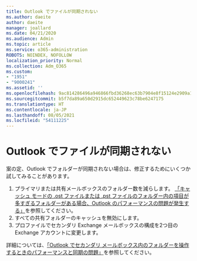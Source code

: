 ```yaml
---
title: Outlook でファイルが同期されない
ms.author: daeite
author: daeite
manager: joallard
ms.date: 04/21/2020
ms.audience: Admin
ms.topic: article
ms.service: o365-administration
ROBOTS: NOINDEX, NOFOLLOW
localization_priority: Normal
ms.collection: Adm_O365
ms.custom:
- "1951"
- "9000241"
ms.assetid: ''
ms.openlocfilehash: 9ac814286496a946866fbd36268ec63b7904e8f15124e2909a134805fc615a7a
ms.sourcegitcommit: b5f7da89a650d2915dc652449623c78be6247175
ms.translationtype: HT
ms.contentlocale: ja-JP
ms.lasthandoff: 08/05/2021
ms.locfileid: "54111225"
---
```

# <a name="outlook-not-synching-folders"></a>Outlook でファイルが同期されない

案の定、Outlook でフォルダーが同期されない場合は、修正するためにいくつか試してみることがあります。

1. プライマリまたは共有メールボックスのフォルダー数を減らします。 [「キャッシュ モードの .ost ファイルまたは .pst ファイルのフォルダー内の項目が多すぎるフォルダーがある場合、Outlook のパフォーマンスの問題が発生する」](https://support.microsoft.com/help/2768656)を参照してください。
2. すべての共有フォルダーのキャッシュを無効にします。
3. プロファイルでセカンダリ Exchange メールボックスの構成を2つ目の Exchange アカウントに変更します。

詳細については、[「Outlook でセカンダリ メールボックス内のフォルダーを操作するときのパフォーマンスと同期の問題」](https://support.microsoft.com/help/3115602)を参照してください。
